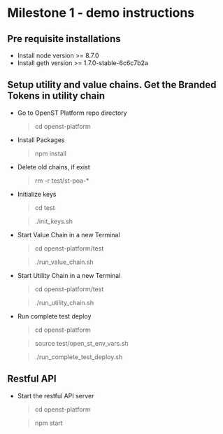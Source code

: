 # Milestone 1 - demo instructions

## Pre requisite installations 

* Install node version >= 8.7.0
* Install geth version >= 1.7.0-stable-6c6c7b2a

## Setup utility and value chains. Get the Branded Tokens in utility chain 

* Go to OpenST Platform repo directory
  > cd openst-platform 

* Install Packages
  > npm install

* Delete old chains, if exist
  > rm -r test/st-poa-*

* Initialize keys
  > cd test
  
  > ./init_keys.sh
  
* Start Value Chain in a new Terminal
  > cd openst-platform/test
  
  > ./run_value_chain.sh
  
* Start Utility Chain in a new Terminal
  > cd openst-platform/test
  
  > ./run_utility_chain.sh
  
* Run complete test deploy
  > cd openst-platform
  
  > source test/open_st_env_vars.sh
  
  > ./run_complete_test_deploy.sh
  
## Restful API

* Start the restful API server
  > cd openst-platform
  
  > npm start